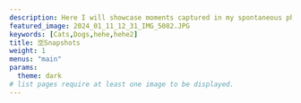 ```yaml
---
description: Here I will showcase moments captured in my spontaneous photography..
featured_image: 2024_01_11_12_31_IMG_5082.JPG
keywords: [Cats,Dogs,hehe,hehe2]
title: 🈳Snapshots
weight: 1
menus: "main"
params:
  theme: dark
# list pages require at least one image to be displayed.
---
```

